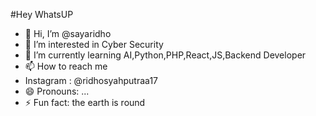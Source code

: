 #Hey WhatsUP

- 👋 Hi, I’m @sayaridho
- 👀 I’m interested in Cyber Security
- 🌱 I’m currently learning AI,Python,PHP,React,JS,Backend Developer
- 📫 How to reach me
- Instagram : @ridhosyahputraa17
- 😄 Pronouns: ...
- ⚡ Fun fact: the earth is round

